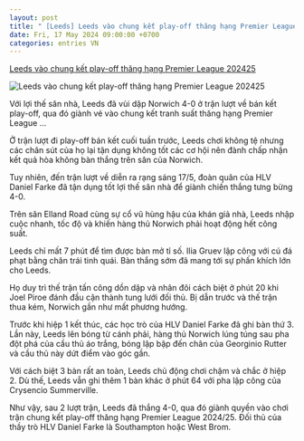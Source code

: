 ```yaml
---
layout: post
title: " [Leeds] Leeds vào chung kết play-off thăng hạng Premier League 202425"
date: Fri, 17 May 2024 09:00:00 +0700
categories: entries VN
---
```

[Leeds vào chung kết play-off thăng hạng Premier League 202425](https://bongdaplus.vn/ngoai-hang-anh/leeds-vao-chung-ket-play-off-thang-hang-premier-league-2024-25-4317152405.html)

![Leeds vào chung kết play-off thăng hạng Premier League 202425](https://cdn.bongdaplus.vn/Assets/Media/2024/05/17/8/Leeds.jpg)

Với lợi thế sân nhà, Leeds đã vùi dập Norwich 4-0 ở trận lượt về bán kết play-off, qua đó giành vé vào chung kết tranh suất thăng hạng Premier League ...

Ở trận lượt đi play-off bán kết cuối tuần trước, Leeds chơi không tệ nhưng các chân sút của họ lại tận dụng không tốt các cơ hội nên đành chấp nhận kết quả hòa không bàn thắng trên sân của Norwich.

Tuy nhiên, đến trận lượt về diễn ra rạng sáng 17/5, đoàn quân của HLV Daniel Farke đã tận dụng tốt lợi thế sân nhà để giành chiến thắng tưng bừng 4-0.

Trên sân Elland Road cùng sự cổ vũ hùng hậu của khán giả nhà, Leeds nhập cuộc nhanh, tốc độ và khiến hàng thủ Norwich phải hoạt động hết công suất.

Leeds chỉ mất 7 phút để tìm được bàn mở tỉ số. Ilia Gruev lập công với cú đá phạt bằng chân trái tinh quái. Bàn thắng sớm đã mang tới sự phấn khích lớn cho Leeds.

Họ duy trì thế trận tấn công dồn dập và nhân đôi cách biệt ở phút 20 khi Joel Piroe đánh đầu cận thành tung lưới đối thủ. Bị dẫn trước và thế trận thua kém, Norwich gần như mất phương hướng.

Trước khi hiệp 1 kết thúc, các học trò của HLV Daniel Farke đã ghi bàn thứ 3. Lần này, Leeds lên bóng từ cánh phải, hàng thủ Norwich lúng túng sau pha đột phá của cầu thủ áo trắng, bóng lập bập đến chân của Georginio Rutter và cầu thủ này dứt điểm vào góc gần.

Với cách biệt 3 bàn rất an toàn, Leeds chủ động chơi chậm và chắc ở hiệp 2. Dù thế, Leeds vẫn ghi thêm 1 bàn khác ở phút 64 với pha lập công của Crysencio Summerville.

Như vậy, sau 2 lượt trận, Leeds đã thắng 4-0, qua đó giành quyền vào chơi trận chung kết play-off thăng hạng Premier League 2024/25. Đối thủ của thầy trò HLV Daniel Farke là Southampton hoặc West Brom.

